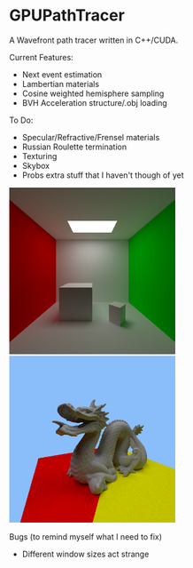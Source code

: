 # GPUPathTracer

A Wavefront path tracer written in C++/CUDA.

Current Features:
 - Next event estimation
 - Lambertian materials
 - Cosine weighted hemisphere sampling
 - BVH Acceleration structure/.obj loading

To Do:
 - Specular/Refractive/Frensel materials
 - Russian Roulette termination
 - Texturing
 - Skybox
 - Probs extra stuff that I haven't though of yet
 
 <img src="https://github.com/georgeLorenzetti/GPUPathTracer/blob/master/CudaPathTracer/screenies/CudaPathTracer_IPgWP2Y2Lt.png" height="300" width="300"></img>
 <img src="https://github.com/georgeLorenzetti/GPUPathTracer/blob/master/CudaPathTracer/screenies/CudaPathTracer_Ehj1jNW2Ks.png" height="300" width="300"></img>
 
 Bugs (to remind myself what I need to fix)
 - Different window sizes act strange
